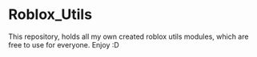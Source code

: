 # Roblox_Utils
This repository, holds all my own created roblox utils modules, which are free to use for everyone. Enjoy :D
